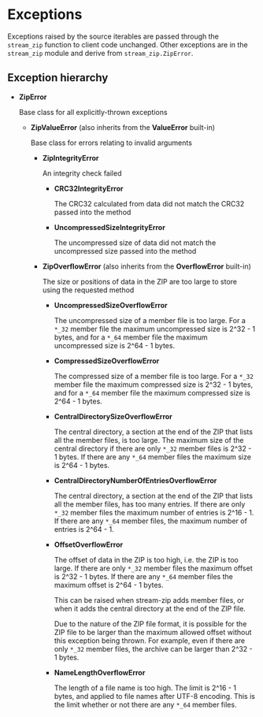 # Exceptions

Exceptions raised by the source iterables are passed through the `stream_zip` function to client code unchanged. Other exceptions are in the `stream_zip` module and derive from `stream_zip.ZipError`.


## Exception hierarchy

- **ZipError**

    Base class for all explicitly-thrown exceptions

    - **ZipValueError** (also inherits from the **ValueError** built-in)

        Base class for errors relating to invalid arguments

        - **ZipIntegrityError**

            An integrity check failed

            - **CRC32IntegrityError**

                The CRC32 calculated from data did not match the CRC32 passed into the method

            - **UncompressedSizeIntegrityError**

                The uncompressed size of data did not match the uncompressed size passed into the method

        - **ZipOverflowError** (also inherits from the **OverflowError** built-in)

            The size or positions of data in the ZIP are too large to store using the requested method

            - **UncompressedSizeOverflowError**

                The uncompressed size of a member file is too large. For a `*_32` member file the maximum uncompressed size is 2^32 - 1 bytes, and for a `*_64` member file the maximum uncompressed size is 2^64 - 1 bytes.

            - **CompressedSizeOverflowError**

                The compressed size of a member file is too large. For a `*_32` member file the maximum compressed size is 2^32 - 1 bytes, and for a `*_64` member file the maximum compressed size is 2^64 - 1 bytes.

            - **CentralDirectorySizeOverflowError**

                The central directory, a section at the end of the ZIP that lists all the member files, is too large. The maximum size of the central directory if there are only `*_32` member files is 2^32 - 1 bytes. If there are any `*_64` member files the maximum size is 2^64 - 1 bytes.

            - **CentralDirectoryNumberOfEntriesOverflowError**

                The central directory, a section at the end of the ZIP that lists all the member files, has too many entries. If there are only `*_32` member files the maximum number of entries is 2^16 - 1. If there are any `*_64` member files, the maximum number of entries is 2^64 - 1.

            - **OffsetOverflowError**

                The offset of data in the ZIP is too high, i.e. the ZIP is too large. If there are only `*_32` member files the maximum offset is 2^32 - 1 bytes. If there are any `*_64` member files the maximum offset is 2^64 - 1 bytes.

                This can be raised when stream-zip adds member files, or when it adds the central directory at the end of the ZIP file.

                Due to the nature of the ZIP file format, it is possible for the ZIP file to be larger than the maximum allowed offset without this exception being thrown. For example, even if there are only `*_32` member files, the archive can be larger than 2^32 - 1 bytes.

            - **NameLengthOverflowError**

                The length of a file name is too high. The limit is 2^16 - 1 bytes, and applied to file names after UTF-8 encoding. This is the limit whether or not there are any `*_64` member files.
